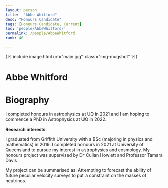 ```yaml
---
layout: person
title:  "Abbe Whitford"
desc: "Honours Candidate"
tags: [Honours Candidate, Current]
loc: 'people/AbbeWhitford/'
permalink: /people/AbbeWhitford
rank: 40

---
```

 
{% include image.html url="main.jpg" class="img-mugshot" %}
<div class="text-center" markdown="1">

# Abbe Whitford

</div>
 
# Biography
I completed honours in astrophysics at UQ in 2021 and I am hoping to commence a PhD in Astrophysics at UQ in 2022.

**Research interests**: 
 
I graduated from Griffith University with a BSc (majoring in physics and mathematics) in 2019. I completed honours in 2021 at University of Queensland to pursue my interest in astrophysics and cosmology. My honours project was supervised by Dr Cullan Howlett and Professor Tamara Davis
 
My project can be summarised as:
Attempting to forecast the ability of future peculiar velocity surveys to put a constraint on the masses of neutrinos.
